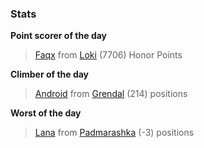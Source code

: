

### Stats

**Point scorer of the day**
>[Faqx](/#/character/Loki/484337) from [Loki](/#/ranking/Loki)  (7706) Honor Points


**Climber of the day**
>[Android](/#/character/Grendal/61928) from [Grendal](/#/ranking/Grendal)  (214) positions


**Worst of the day**
>[Lana](/#/character/Padmarashka/26421) from [Padmarashka](/#/ranking/Padmarashka)  (-3) positions


